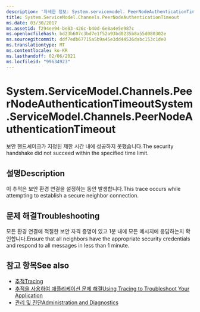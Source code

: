```yaml
---
description: '자세한 정보: System.servicemodel. PeerNodeAuthenticationTimeout'
title: System.ServiceModel.Channels.PeerNodeAuthenticationTimeout
ms.date: 03/30/2017
ms.assetid: f294ee94-be83-426c-b40d-6e8a4e5e987c
ms.openlocfilehash: bd23b607c3bd7e1f52a93bd0235b8a55d080302e
ms.sourcegitcommit: ddf7edb67715a5b9a45e3dd44536dabc153c1de0
ms.translationtype: MT
ms.contentlocale: ko-KR
ms.lasthandoff: 02/06/2021
ms.locfileid: "99634923"
---
```

# <a name="systemservicemodelchannelspeernodeauthenticationtimeout"></a><span data-ttu-id="87019-103">System.ServiceModel.Channels.PeerNodeAuthenticationTimeout</span><span class="sxs-lookup"><span data-stu-id="87019-103">System.ServiceModel.Channels.PeerNodeAuthenticationTimeout</span></span>

<span data-ttu-id="87019-104">보안 핸드셰이크가 지정된 제한 시간 내에 성공하지 못했습니다.</span><span class="sxs-lookup"><span data-stu-id="87019-104">The security handshake did not succeed within the specified time limit.</span></span>  
  
## <a name="description"></a><span data-ttu-id="87019-105">설명</span><span class="sxs-lookup"><span data-stu-id="87019-105">Description</span></span>  

 <span data-ttu-id="87019-106">이 추적은 보안 환경 연결을 설정하는 동안 발생합니다.</span><span class="sxs-lookup"><span data-stu-id="87019-106">This trace occurs while attempting to establish a secure neighbor connection.</span></span>  
  
## <a name="troubleshooting"></a><span data-ttu-id="87019-107">문제 해결</span><span class="sxs-lookup"><span data-stu-id="87019-107">Troubleshooting</span></span>  

 <span data-ttu-id="87019-108">모든 환경 연결에 적절한 보안 자격 증명이 있고 1분 내에 모든 메시지에 응답하는지 확인합니다.</span><span class="sxs-lookup"><span data-stu-id="87019-108">Ensure that all neighbors have the appropriate security credentials and respond to all messages in less than 1 minute.</span></span>  
  
## <a name="see-also"></a><span data-ttu-id="87019-109">참고 항목</span><span class="sxs-lookup"><span data-stu-id="87019-109">See also</span></span>

- [<span data-ttu-id="87019-110">추적</span><span class="sxs-lookup"><span data-stu-id="87019-110">Tracing</span></span>](index.md)
- [<span data-ttu-id="87019-111">추적을 사용하여 애플리케이션 문제 해결</span><span class="sxs-lookup"><span data-stu-id="87019-111">Using Tracing to Troubleshoot Your Application</span></span>](using-tracing-to-troubleshoot-your-application.md)
- [<span data-ttu-id="87019-112">관리 및 진단</span><span class="sxs-lookup"><span data-stu-id="87019-112">Administration and Diagnostics</span></span>](../index.md)
